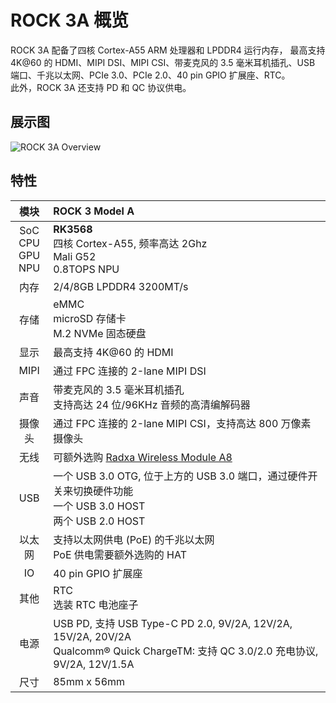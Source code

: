﻿---
sidebar_label: '概览'
sidebar_position: 3
---

# ROCK 3A 概览

ROCK 3A 配备了四核 Cortex-A55 ARM 处理器和 LPDDR4 运行内存， 
最高支持 4K@60 的 HDMI、MIPI DSI、MIPI CSI、带麦克风的 3.5 毫米耳机插孔、USB 端口、千兆以太网、PCIe 3.0、PCIe 2.0、40 pin GPIO 扩展座、RTC。  
此外，ROCK 3A 还支持 PD 和 QC 协议供电。

## 展示图

![ROCK 3A Overview](/img/rock3/rock3a-closelook.webp)

## 特性

|模块|ROCK 3 Model A|
|:-:|:-|
|SoC<br/>CPU<br/>GPU<br/>NPU|**RK3568**<br/>四核 Cortex-A55, 频率高达 2Ghz<br/>Mali G52<br/>0.8TOPS NPU|
|内存|2/4/8GB LPDDR4 3200MT/s|
|存储|eMMC<br/>microSD 存储卡<br/>M.2 NVMe 固态硬盘|
|显示|最高支持 4K@60 的 HDMI|
|MIPI|通过 FPC 连接的 2-lane MIPI DSI|
|声音|带麦克风的 3.5 毫米耳机插孔<br/>支持高达 24 位/96KHz 音频的高清编解码器|
|摄像头|通过 FPC 连接的 2-lane MIPI CSI，支持高达 800 万像素摄像头|
|无线|可额外选购 [Radxa Wireless Module A8](/accessories/wireless-a8)|
|USB|一个 USB 3.0 OTG, 位于上方的 USB 3.0 端口，通过硬件开关来切换硬件功能<br/>一个 USB 3.0 HOST<br/>两个 USB 2.0 HOST|
|以太网|支持以太网供电 (PoE) 的千兆以太网<br/>PoE 供电需要额外选购的 HAT|
|IO|40 pin GPIO 扩展座|
|其他|RTC<br/>选装 RTC 电池座子|
|电源|USB PD, 支持 USB Type-C PD 2.0, 9V/2A, 12V/2A, 15V/2A, 20V/2A<br/>Qualcomm® Quick ChargeTM: 支持 QC 3.0/2.0 充电协议, 9V/2A, 12V/1.5A|
|尺寸|85mm x 56mm|

